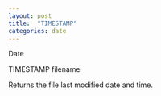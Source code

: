```yaml
---
layout: post
title:  "TIMESTAMP"
categories: date
---
```

Date

TIMESTAMP filename

Returns the file last modified date and time.

